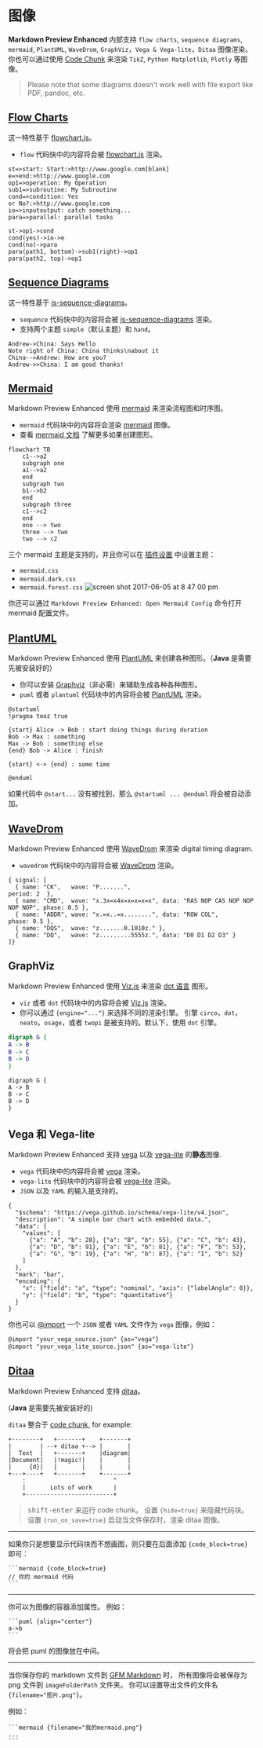 # 图像

**Markdown Preview Enhanced** 内部支持 `flow charts`, `sequence diagrams`, `mermaid`, `PlantUML`, `WaveDrom`, `GraphViz`，`Vega & Vega-lite`，`Ditaa` 图像渲染。
你也可以通过使用 [Code Chunk](zh-cn/code-chunk.md) 来渲染 `TikZ`, `Python Matplotlib`, `Plotly` 等图像。

> Please note that some diagrams doesn't work well with file export like PDF, pandoc, etc.

## [Flow Charts](flowchart.md)

这一特性基于 [flowchart.js](https://flowchart.js.org/)。

- `flow` 代码快中的内容将会被 [flowchart.js](https://flowchart.js.org/) 渲染。

``` flow {hide=false}
st=>start: Start:>http://www.google.com[blank]
e=>end:>http://www.google.com
op1=>operation: My Operation
sub1=>subroutine: My Subroutine
cond=>condition: Yes
or No?:>http://www.google.com
io=>inputoutput: catch something...
para=>parallel: parallel tasks

st->op1->cond
cond(yes)->io->e
cond(no)->para
para(path1, bottom)->sub1(right)->op1
para(path2, top)->op1
```

## [Sequence Diagrams](sequence-diagrams.md)

这一特性基于 [js-sequence-diagrams](https://bramp.github.io/js-sequence-diagrams/)。

- `sequence` 代码快中的内容将会被 [js-sequence-diagrams](https://bramp.github.io/js-sequence-diagrams/) 渲染。
- 支持两个主题 `simple`（默认主题）和 `hand`。

``` sequence {hide=false theme='hand'} 
Andrew->China: Says Hello
Note right of China: China thinks\nabout it
China-->Andrew: How are you?
Andrew->>China: I am good thanks!
```

## [Mermaid](Mermaid.md)

Markdown Preview Enhanced 使用 [mermaid](https://github.com/knsv/mermaid) 来渲染流程图和时序图。

- `mermaid` 代码块中的内容将会渲染 [mermaid](https://github.com/knsv/mermaid) 图像。
- 查看 [mermaid 文档](https://knsv.github.io/mermaid/#flowcharts-basic-syntax) 了解更多如果创建图形。
 
``` Mermaid {hide=false}
flowchart TB
    c1-->a2
    subgraph one
    a1-->a2
    end
    subgraph two
    b1-->b2
    end
    subgraph three
    c1-->c2
    end
    one --> two
    three --> two
    two --> c2
```



三个 mermaid 主题是支持的，并且你可以在 [插件设置](zh-cn/usages.md?id=package-settings) 中设置主题：

- `mermaid.css`
- `mermaid.dark.css`
- `mermaid.forest.css`
  ![screen shot 2017-06-05 at 8 47 00 pm](https://cloud.githubusercontent.com/assets/1908863/26810274/555562d0-4a30-11e7-91ca-98742d6afbd5.png)

你还可以通过 `Markdown Preview Enhanced: Open Mermaid Config` 命令打开 mermaid 配置文件。

## [PlantUML](PlantUML.md)

Markdown Preview Enhanced 使用 [PlantUML](https://plantuml.com/) 来创建各种图形。（**Java** 是需要先被安装好的）

- 你可以安装 [Graphviz](https://www.graphviz.org/)（非必需）来辅助生成各种各种图形。
- `puml` 或者 `plantuml` 代码块中的内容将会被 [PlantUML](https://plantuml.com/) 渲染。

``` puml {hide=false}
@startuml
!pragma teoz true

{start} Alice -> Bob : start doing things during duration
Bob -> Max : something
Max -> Bob : something else
{end} Bob -> Alice : finish

{start} <-> {end} : some time

@enduml
```

如果代码中 `@start...` 没有被找到，那么 `@startuml ... @enduml` 将会被自动添加。

## [WaveDrom](WaveDrom.md)

Markdown Preview Enhanced 使用 [WaveDrom](https://wavedrom.com/) 来渲染 digital timing diagram.

- `wavedrom` 代码块中的内容将会被 [WaveDrom](https://github.com/drom/wavedrom) 渲染。


``` wavedrom {hide=false}
{ signal: [
  { name: "CK",   wave: "P.......",                                              period: 2  },
  { name: "CMD",  wave: "x.3x=x4x=x=x=x=x", data: "RAS NOP CAS NOP NOP NOP NOP", phase: 0.5 },
  { name: "ADDR", wave: "x.=x..=x........", data: "ROW COL",                     phase: 0.5 },
  { name: "DQS",  wave: "z.......0.1010z." },
  { name: "DQ",   wave: "z.........5555z.", data: "D0 D1 D2 D3" }
]}
```

## GraphViz

Markdown Preview Enhanced 使用 [Viz.js](https://github.com/mdaines/viz.js) 来渲染 [dot 语言](https://tinyurl.com/kjoouup) 图形。

- `viz` 或者 `dot` 代码块中的内容将会被 [Viz.js](https://github.com/mdaines/viz.js) 渲染。
- 你可以通过 `{engine="..."}` 来选择不同的渲染引擎。 引擎 `circo`，`dot`，`neato`，`osage`，或者 `twopi` 是被支持的。默认下，使用 `dot` 引擎。

``` dot {hide=false}
digraph G {
A -> B
B -> C
B -> D
}
```

``` viz {hide=false,engine="circo"}
digraph G {
A -> B
B -> C
B -> D
}
```
## Vega 和 Vega-lite

Markdown Preview Enhanced 支持 [vega](https://vega.github.io/vega/) 以及 [vega-lite](https://vega.github.io/vega-lite/) 的**静态**图像.

- `vega` 代码块中的内容将会被 [vega](https://vega.github.io/vega/) 渲染。
- `vega-lite` 代码块中的内容将会被 [vega-lite](https://vega.github.io/vega-lite/) 渲染。
- `JSON` 以及 `YAML` 的输入是支持的。

``` vega-lite {hide=false}
{
  "$schema": "https://vega.github.io/schema/vega-lite/v4.json",
  "description": "A simple bar chart with embedded data.",
  "data": {
    "values": [
      {"a": "A", "b": 28}, {"a": "B", "b": 55}, {"a": "C", "b": 43},
      {"a": "D", "b": 91}, {"a": "E", "b": 81}, {"a": "F", "b": 53},
      {"a": "G", "b": 19}, {"a": "H", "b": 87}, {"a": "I", "b": 52}
    ]
  },
  "mark": "bar",
  "encoding": {
    "x": {"field": "a", "type": "nominal", "axis": {"labelAngle": 0}},
    "y": {"field": "b", "type": "quantitative"}
  }
}
```

你也可以 [@import](zh-cn/file-imports.md) 一个 `JSON` 或者 `YAML` 文件作为 `vega` 图像，例如：

```markdown
@import "your_vega_source.json" {as="vega"}
@import "your_vega_lite_source.json" {as="vega-lite"}
```

## [Ditaa](Ditaa.md) 

Markdown Preview Enhanced 支持 [ditaa](https://github.com/stathissideris/ditaa)。

(**Java** 是需要先被安装好的)

`ditaa` 整合于 [code chunk](zh-cn/code-chunk.md), for example:


  ```ditaa {cmd=true args=["-E"],hide=false}
  +--------+   +-------+    +-------+
  |        | --+ ditaa +--> |       |
  |  Text  |   +-------+    |diagram|
  |Document|   |!magic!|    |       |
  |     {d}|   |       |    |       |
  +---+----+   +-------+    +-------+
      :                         ^
      |       Lots of work      |
      +-------------------------+
  ```


> <kbd>shift-enter</kbd> 来运行 code chunk。
> 设置 `{hide=true}` 来隐藏代码块。
> 设置 `{run_on_save=true}` 启动当文件保存时，渲染 ditaa 图像。


---

如果你只是想要显示代码块而不想画图，则只要在后面添加 `{code_block=true}` 即可：

    ```mermaid {code_block=true}
    // 你的 mermaid 代码
    ```

---

你可以为图像的容器添加属性。
例如：

    ```puml {align="center"}
    a->b
    ```

将会把 puml 的图像放在中间。

---

当你保存你的 markdown 文件到 [GFM Markdown](zh-cn/markdown.md) 时， 所有图像将会被保存为 png 文件到 `imageFolderPath` 文件夹。
你可以设置导出文件的文件名 `{filename="图片.png"}`。

例如：

    ```mermaid {filename="我的mermaid.png"}
    ...
    ```


